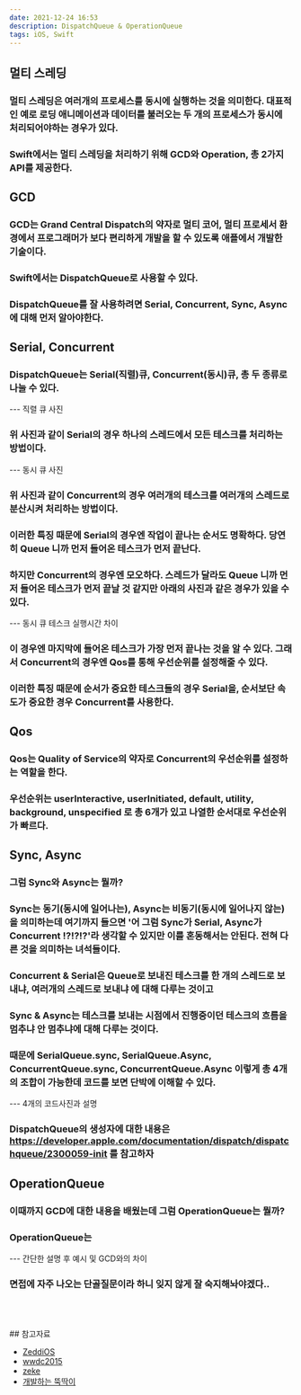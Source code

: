 ```yaml
---
date: 2021-12-24 16:53
description: DispatchQueue & OperationQueue
tags: iOS, Swift
---
```


## 멀티 스레딩
### 멀티 스레딩은 여러개의 프로세스를 동시에 실행하는 것을 의미한다. 대표적인 예로 로딩 애니메이션과 데이터를 불러오는 두 개의 프로세스가 동시에 처리되어야하는 경우가 있다.
### Swift에서는 멀티 스레딩을 처리하기 위해 GCD와 Operation, 총 2가지 API를 제공한다.

## GCD
### GCD는 Grand Central Dispatch의 약자로 멀티 코어, 멀티 프로세서 환경에서 프로그래머가 보다 편리하게 개발을 할 수 있도록 애플에서 개발한 기술이다. 
### Swift에서는 DispatchQueue로 사용할 수 있다.
### DispatchQueue를 잘 사용하려면 Serial, Concurrent, Sync, Async에 대해 먼저 알아야한다.

## Serial, Concurrent
### DispatchQueue는 Serial(직렬)큐, Concurrent(동시)큐, 총 두 종류로 나눌 수 있다.

--- 직렬 큐 사진

### 위 사진과 같이 Serial의 경우 하나의 스레드에서 모든 테스크를 처리하는 방법이다.

--- 동시 큐 사진

### 위 사진과 같이 Concurrent의 경우 여러개의 테스크를 여러개의 스레드로 분산시켜 처리하는 방법이다.
### 이러한 특징 때문에 Serial의 경우엔 작업이 끝나는 순서도 명확하다. 당연히 Queue 니까 먼저 들어온 테스크가 먼저 끝난다.

### 하지만 Concurrent의 경우엔 모오하다. 스레드가 달라도 Queue 니까 먼저 들어온 테스크가 먼저 끝날 것 같지만 아래의 사진과 같은 경우가 있을 수 있다.

--- 동시 큐 테스크 실행시간 차이

### 이 경우엔 마지막에 들어온 테스크가 가장 먼저 끝나는 것을 알 수 있다. 그래서 Concurrent의 경우엔 Qos를 통해 우선순위를 설정해줄 수 있다.
### 이러한 특징 때문에 순서가 중요한 테스크들의 경우 Serial을, 순서보단 속도가 중요한 경우 Concurrent를 사용한다. 

## Qos
### Qos는 Quality of Service의 약자로 Concurrent의 우선순위를 설정하는 역할을 한다.
### 우선순위는 userInteractive, userInitiated, default, utility, background, unspecified 로 총 6개가 있고 나열한 순서대로 우선순위가 빠르다.

## Sync, Async
### 그럼 Sync와 Async는 뭘까?
### Sync는 동기(동시에 일어나는), Async는 비동기(동시에 일어나지 않는)을 의미하는데 여기까지 들으면 '어 그럼 Sync가 Serial, Async가 Concurrent !?!?!?'라 생각할 수 있지만 이를 혼동해서는 안된다. 전혀 다른 것을 의미하는 녀석들이다.

### Concurrent & Serial은 Queue로 보내진 테스크를 한 개의 스레드로 보내냐, 여러개의 스레드로 보내냐 에 대해 다루는 것이고
### Sync & Async는 테스크를 보내는 시점에서 진행중이던 테스크의 흐름을 멈추냐 안 멈추냐에 대해 다루는 것이다.

### 때문에 SerialQueue.sync, SerialQueue.Async, ConcurrentQueue.sync, ConcurrentQueue.Async 이렇게 총 4개의 조합이 가능한데 코드를 보면 단박에 이해할 수 있다.

--- 4개의 코드사진과 설명

### DispatchQueue의 생성자에 대한 내용은 https://developer.apple.com/documentation/dispatch/dispatchqueue/2300059-init 를 참고하자


## OperationQueue
### 이때까지 GCD에 대한 내용을 배웠는데 그럼 OperationQueue는 뭘까?
### OperationQueue는 

--- 간단한 설명 후 예시 및 GCD와의 차이




### 면접에 자주 나오는 단골질문이라 하니 잊지 않게 잘 숙지해놔야겠다..

<br/>
<br/>
<br/>
## 참고자료
<ul>
<li>
    <a href="https://zeddios.tistory.com/655">ZeddiOS</a>
</li>
<li>
    <a href="https://developer.apple.com/videos/play/wwdc2015/404/">wwdc2015</a>
</li>
<li>
    <a href="https://velog.io/@zeke/App-thinning-%EC%9D%B4%EB%9E%80">zeke</a>
</li>
<li>
    <a href="https://ttuk-ttak.tistory.com/42">개발하는 뚝딱이</a>
</li>
</ul>
